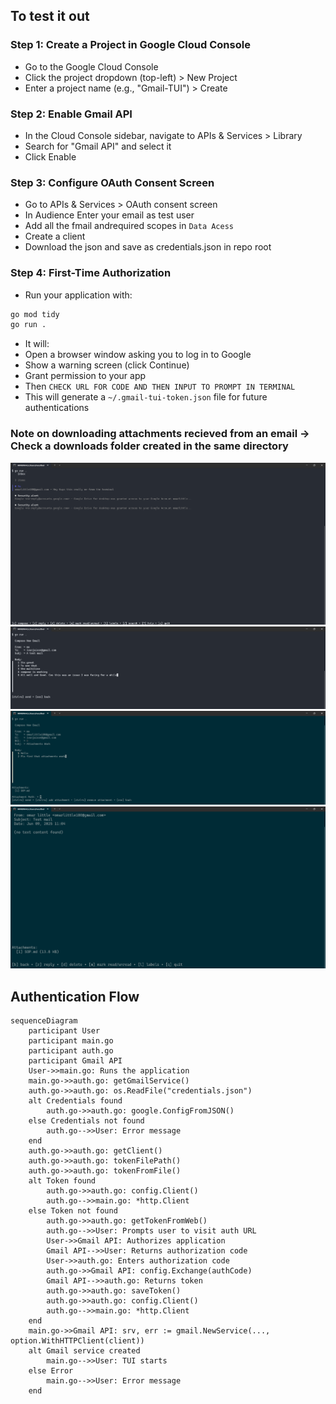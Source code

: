 ## To test it out

### Step 1: Create a Project in Google Cloud Console

- Go to the Google Cloud Console
- Click the project dropdown (top-left) > New Project
- Enter a project name (e.g., "Gmail-TUI") > Create

### Step 2: Enable Gmail API

- In the Cloud Console sidebar, navigate to APIs & Services > Library
- Search for "Gmail API" and select it
- Click Enable

### Step 3: Configure OAuth Consent Screen

- Go to APIs & Services > OAuth consent screen
- In Audience Enter your email as test user
- Add all the fmail andrequired scopes in `Data Acess`
- Create a client
- Download the json and save as credentials.json in repo root

### Step 4: First-Time Authorization

- Run your application with:

```bash
go mod tidy
go run .
```

- It will:
- Open a browser window asking you to log in to Google
- Show a warning screen (click Continue)
- Grant permission to your app
- Then `CHECK URL FOR CODE AND THEN INPUT TO PROMPT IN TERMINAL`
- This will generate a `~/.gmail-tui-token.json` file for future authentications

### Note on downloading attachments recieved from an email -> Check a downloads folder created in the same directory

![inbox](./images/inbox.png)
![compose](./images/compose.png)
![attachment sent](./images/attach_send.png)
![attachment recieved](./images/attach_rec.png)

## Authentication Flow

```mermaid
sequenceDiagram
    participant User
    participant main.go
    participant auth.go
    participant Gmail API
    User->>main.go: Runs the application
    main.go->>auth.go: getGmailService()
    auth.go->>auth.go: os.ReadFile("credentials.json")
    alt Credentials found
        auth.go->>auth.go: google.ConfigFromJSON()
    else Credentials not found
        auth.go-->>User: Error message
    end
    auth.go->>auth.go: getClient()
    auth.go->>auth.go: tokenFilePath()
    auth.go->>auth.go: tokenFromFile()
    alt Token found
        auth.go->>auth.go: config.Client()
        auth.go-->>main.go: *http.Client
    else Token not found
        auth.go->>auth.go: getTokenFromWeb()
        auth.go-->>User: Prompts user to visit auth URL
        User->>Gmail API: Authorizes application
        Gmail API-->>User: Returns authorization code
        User->>auth.go: Enters authorization code
        auth.go->>Gmail API: config.Exchange(authCode)
        Gmail API-->>auth.go: Returns token
        auth.go->>auth.go: saveToken()
        auth.go->>auth.go: config.Client()
        auth.go-->>main.go: *http.Client
    end
    main.go->>Gmail API: srv, err := gmail.NewService(..., option.WithHTTPClient(client))
    alt Gmail service created
        main.go-->>User: TUI starts
    else Error
        main.go-->>User: Error message
    end
```
